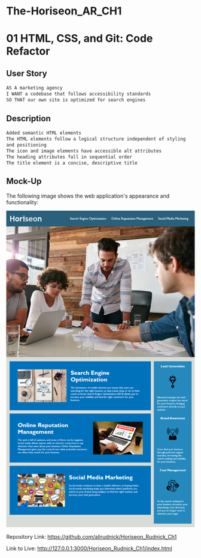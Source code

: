 # The-Horiseon_AR_CH1
# 01 HTML, CSS, and Git: Code Refactor
## User Story

```
AS A marketing agency
I WANT a codebase that follows accessibility standards
SO THAT our own site is optimized for search engines
```

## Description

```
Added semantic HTML elements
The HTML elements follow a logical structure independent of styling and positioning
The icon and image elements have accessible alt attributes
The heading attributes fall in sequential order
The title element is a concise, descriptive title
```
## Mock-Up

The following image shows the web application's appearance and functionality:

![The Horiseon webpage includes a navigation bar, a header image, and cards with text and images at the bottom of the page.](./assets/images/01-html-css-git-homework-demo.png)

Repository Link: https://github.com/alirudnick/Horiseon_Rudnick_Ch1

Link to Live: http://127.0.0.1:3000/Horiseon_Rudnick_Ch1/index.html